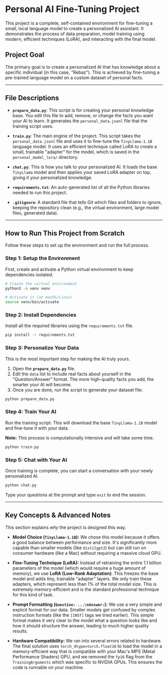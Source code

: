 # Personal AI Fine-Tuning Project

This project is a complete, self-contained environment for fine-tuning a small, local language model to create a personalized AI assistant. It demonstrates the process of data preparation, model training using modern, efficient techniques (LoRA), and interacting with the final model.

## Project Goal

The primary goal is to create a personalized AI that has knowledge about a specific individual (in this case, "Rebaz"). This is achieved by fine-tuning a pre-trained language model on a custom dataset of personal facts.

---

## File Descriptions

- **`prepare_data.py`**: This script is for creating your personal knowledge base. You edit this file to add, remove, or change the facts you want your AI to learn. It generates the `personal_data.jsonl` file that the training script uses.

- **`train.py`**: The main engine of the project. This script takes the `personal_data.jsonl` file and uses it to fine-tune the `TinyLlama-1.1B` language model. It uses an efficient technique called LoRA to create a small, trainable "adapter" for the model, which is saved in the `personal_model_lora/` directory.

- **`chat.py`**: This is how you talk to your personalized AI. It loads the base `TinyLlama` model and then applies your saved LoRA adapter on top, giving it your personalized knowledge.

- **`requirements.txt`**: An auto-generated list of all the Python libraries needed to run this project.

- **`.gitignore`**: A standard file that tells Git which files and folders to ignore, keeping the repository clean (e.g., the virtual environment, large model files, generated data).

---

## How to Run This Project from Scratch

Follow these steps to set up the environment and run the full process.

### Step 1: Setup the Environment

First, create and activate a Python virtual environment to keep dependencies isolated.

```bash
# Create the virtual environment
python3 -m venv venv

# Activate it (on macOS/Linux)
source venv/bin/activate
```

### Step 2: Install Dependencies

Install all the required libraries using the `requirements.txt` file.

```bash
pip install -r requirements.txt
```

### Step 3: Personalize Your Data

This is the most important step for making the AI truly yours.

1.  Open the **`prepare_data.py`** file.
2.  Edit the `data` list to include real facts about yourself in the "Question/Answer" format. The more high-quality facts you add, the smarter your AI will become.
3.  Once you are done, run the script to generate your dataset file:

```bash
python prepare_data.py
```

### Step 4: Train Your AI

Run the training script. This will download the base `TinyLlama-1.1B` model and fine-tune it with your data.

**Note:** This process is computationally intensive and will take some time.

```bash
python train.py
```

### Step 5: Chat with Your AI

Once training is complete, you can start a conversation with your newly personalized AI.

```bash
python chat.py
```

Type your questions at the prompt and type `exit` to end the session.

---

## Key Concepts & Advanced Notes

This section explains _why_ the project is designed this way.

- **Model Choice (`TinyLlama-1.1B`):** We chose this model because it offers a good balance between performance and size. It's significantly more capable than smaller models (like `distilgpt2`) but can still run on consumer hardware (like a Mac) without requiring a massive cloud GPU.

- **Fine-Tuning Technique (LoRA):** Instead of retraining the entire 1.1 billion parameters of the model (which would require a huge amount of memory), we use **LoRA (Low-Rank Adaptation)**. This freezes the base model and adds tiny, trainable "adapter" layers. We only train these adapters, which represent less than 1% of the total model size. This is extremely memory-efficient and is the standard professional technique for this kind of task.

- **Prompt Formatting (`Question: ...\nAnswer:`):** We use a very simple and explicit format for our data. Smaller models get confused by complex instruction formats (like the `[INST]` tags we tried earlier). This simple format makes it very clear to the model what a question looks like and how it should structure the answer, leading to much higher quality results.

- **Hardware Compatibility:** We ran into several errors related to hardware. The final solution uses `torch_dtype=torch.float16` to load the model in a memory-efficient way that is compatible with your Mac's MPS (Metal Performance Shaders) GPU, and we removed the `fp16` flag from the `TrainingArguments` which was specific to NVIDIA GPUs. This ensures the code is runnable on your machine.
